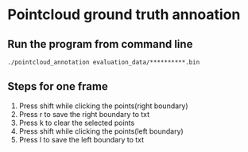 # Pointcloud ground truth annoation

## Run the program from command line 
```
./pointcloud_annotation evaluation_data/**********.bin
```

## Steps for one frame
1. Press shift while clicking the points(right boundary) 
2. Press r to save the right boundary to txt
3. Press k to clear the selected points
4. Press shift while clicking the points(left boundary)
5. Press l to save the left boundary to txt


